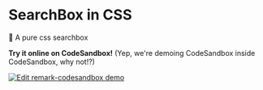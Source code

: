 # SearchBox in CSS

💅 A pure css searchbox 

**Try it online on CodeSandbox!** (Yep, we're demoing CodeSandbox inside CodeSandbox, why not!?)

[![Edit remark-codesandbox demo](https://codesandbox.io/static/img/play-codesandbox.svg)](https://codesandbox.io/s/searchbox-in-css-br92d)
